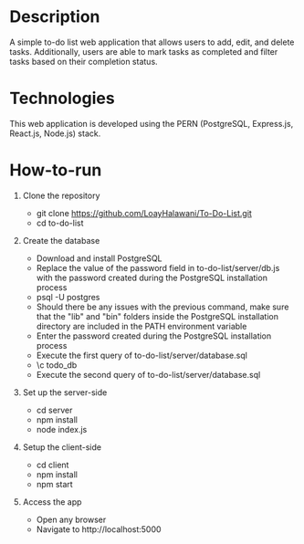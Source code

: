 # Description

A simple to-do list web application that allows users to add, edit, and delete tasks. Additionally, users are able to mark tasks as completed and filter tasks based on their completion status.

# Technologies

This web application is developed using the PERN (PostgreSQL, Express.js, React.js, Node.js) stack.

# How-to-run

1. Clone the repository

   - git clone https://github.com/LoayHalawani/To-Do-List.git
   - cd to-do-list

2. Create the database

   - Download and install PostgreSQL
   - Replace the value of the password field in to-do-list/server/db.js with the password created during the PostgreSQL installation process
   - psql -U postgres
   - Should there be any issues with the previous command, make sure that the "lib" and "bin" folders inside the PostgreSQL installation directory are included in the PATH environment variable
   - Enter the password created during the PostgreSQL installation process
   - Execute the first query of to-do-list/server/database.sql
   - \c todo_db
   - Execute the second query of to-do-list/server/database.sql

3. Set up the server-side

   - cd server
   - npm install
   - node index.js

4. Setup the client-side
   - cd client
   - npm install
   - npm start
5. Access the app
   - Open any browser
   - Navigate to http://localhost:5000
